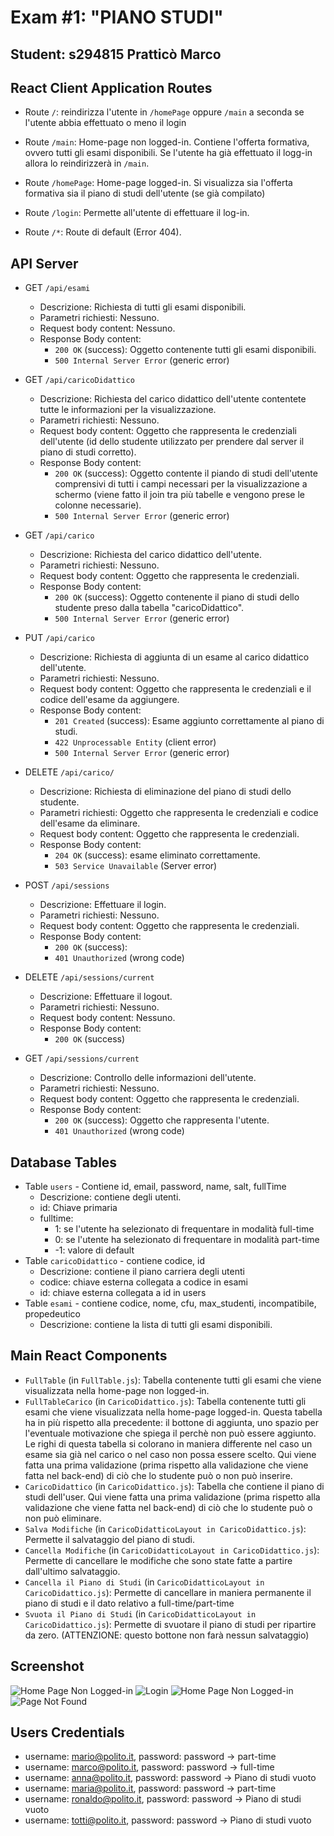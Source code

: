 # Exam #1: "PIANO STUDI"
## Student: s294815 Pratticò Marco 

## React Client Application Routes

- Route `/`: reindirizza l'utente in `/homePage` oppure `/main` a seconda se l'utente abbia effettuato o meno il login

- Route `/main`: Home-page non logged-in. Contiene l'offerta formativa, ovvero tutti gli esami disponibili. Se l'utente ha già effettuato il logg-in allora lo reindirizzerà in `/main`.

- Route `/homePage`: Home-page logged-in. Si visualizza sia l'offerta formativa sia il piano di studi dell'utente (se già compilato)

- Route `/login`: Permette all'utente di effettuare il log-in.

- Route `/*`: Route di default (Error 404).

## API Server

- GET `/api/esami`
  - Descrizione: Richiesta di tutti gli esami disponibili.
  - Parametri richiesti: Nessuno.
  - Request body content: Nessuno.
  - Response Body content:
    - `200 OK` (success): Oggetto contenente tutti gli esami disponibili.
    - `500 Internal Server Error` (generic error)
  
- GET `/api/caricoDidattico`
  - Descrizione: Richiesta del carico didattico dell'utente contentete tutte le informazioni per la visualizzazione.
  - Parametri richiesti: Nessuno.
  - Request body content: Oggetto che rappresenta le credenziali dell'utente (id dello studente utilizzato per prendere dal server il piano di studi corretto).
  - Response Body content:
    - `200 OK` (success): Oggetto contente il piando di studi dell'utente comprensivi di tutti i campi necessari per la visualizzazione a schermo (viene fatto il join tra più tabelle e vengono prese le colonne necessarie).
    - `500 Internal Server Error` (generic error)
  
- GET `/api/carico`
  - Descrizione: Richiesta del carico didattico dell'utente.
  - Parametri richiesti: Nessuno.
  - Request body content: Oggetto che rappresenta le credenziali.
  - Response Body content:
    - `200 OK` (success): Oggetto contenente il piano di studi dello studente preso dalla tabella "caricoDidattico".
    - `500 Internal Server Error` (generic error)
  
- PUT `/api/carico`
  - Descrizione: Richiesta di aggiunta di un esame al carico didattico dell'utente.
  - Parametri richiesti: Nessuno.
  - Request body content: Oggetto che rappresenta le credenziali e il codice dell'esame da aggiungere.
  - Response Body content:
    - `201 Created` (success): Esame aggiunto correttamente al piano di studi.
    - `422 Unprocessable Entity` (client error)
    - `500 Internal Server Error` (generic error)
  
- DELETE `/api/carico/`
  - Descrizione: Richiesta di eliminazione del piano di studi dello studente.
  - Parametri richiesti: Oggetto che rappresenta le credenziali e codice dell'esame da eliminare.
  - Request body content: Oggetto che rappresenta le credenziali.
  - Response Body content:
    - `204 OK` (success): esame eliminato correttamente.
    - `503 Service Unavailable` (Server error)
  
- POST `/api/sessions`
  - Descrizione: Effettuare il login.
  - Parametri richiesti: Nessuno.
  - Request body content: Oggetto che rappresenta le credenziali.
  - Response Body content:
    - `200 OK` (success):
    - `401 Unauthorized` (wrong code)

- DELETE `/api/sessions/current`
  - Descrizione: Effettuare il logout.
  - Parametri richiesti: Nessuno.
  - Request body content: Nessuno.
  - Response Body content:
    - `200 OK` (success)
  
- GET `/api/sessions/current`
  - Descrizione: Controllo delle informazioni dell'utente.
  - Parametri richiesti: Nessuno.
  - Request body content: Oggetto che rappresenta le credenziali.
  - Response Body content:
    - `200 OK` (success): Oggetto che rappresenta l'utente.
    - `401 Unauthorized` (wrong code)

## Database Tables

- Table `users` - Contiene id, email, password, name, salt, fullTime
  - Descrizione: contiene degli utenti.
  - id: Chiave primaria
  - fulltime:
    - 1: se l'utente ha selezionato di frequentare in modalità full-time
    - 0: se l'utente ha selezionato di frequentare in modalità part-time
    - -1: valore di default
- Table `caricoDidattico` - contiene codice, id
  - Descrizione: contiene il piano carriera degli utenti
  - codice: chiave esterna collegata a codice in esami
  - id: chiave esterna collegata a id in users
- Table `esami` - contiene codice, nome, cfu, max_studenti, incompatibile, propedeutico
  - Descrizione: contiene la lista di tutti gli esami disponibili.

## Main React Components

- `FullTable` (in `FullTable.js`): Tabella contenente tutti gli esami che viene visualizzata nella home-page non logged-in.
- `FullTableCarico` (in `CaricoDidattico.js`): Tabella contenente tutti gli esami che viene visualizzata nella home-page logged-in. Questa tabella ha in più rispetto alla precedente: il bottone di aggiunta, uno spazio per l'eventuale motivazione che spiega il perchè non può essere aggiunto. Le righi di questa tabella si colorano in maniera differente nel caso un esame sia già nel carico o nel caso non possa essere scelto. Qui viene fatta una prima validazione (prima rispetto alla validazione che viene fatta nel back-end) di ciò che lo studente può o non può inserire.
- `CaricoDidattico` (in `CaricoDidattico.js`): Tabella che contiene il piano di studi dell'user. Qui viene fatta una prima validazione (prima rispetto alla validazione che viene fatta nel back-end) di ciò che lo studente può o non può eliminare.
- `Salva Modifiche` (in `CaricoDidatticoLayout in CaricoDidattico.js`): Permette il salvataggio del piano di studi.
- `Cancella Modifiche` (in `CaricoDidatticoLayout in CaricoDidattico.js`): Permette di cancellare le modifiche che sono state fatte a partire dall'ultimo salvataggio.
- `Cancella il Piano di Studi` (in `CaricoDidatticoLayout in CaricoDidattico.js`): Permette di cancellare in maniera permanente il piano di studi e il dato relativo a full-time/part-time
- `Svuota il Piano di Studi` (in `CaricoDidatticoLayout in CaricoDidattico.js`): Permette di svuotare il piano di studi per ripartire da zero. (ATTENZIONE: questo bottone non farà nessun salvataggio)

## Screenshot

![Home Page Non Logged-in](./images/HomePage_non_loggedIn.png)
![Login](./images/LogIn.png)
![Home Page Non Logged-in](./images/HomePage_loggedIn.png)
![Page Not Found](./images/PageNotFound.png)

## Users Credentials

- username: mario@polito.it, password: password -> part-time
- username: marco@polito.it, password: password -> full-time
- username: anna@polito.it,  password: password -> Piano di studi vuoto
- username: maria@polito.it, password: password -> part-time
- username: ronaldo@polito.it, password: password -> Piano di studi vuoto
- username: totti@polito.it, password: password -> Piano di studi vuoto
